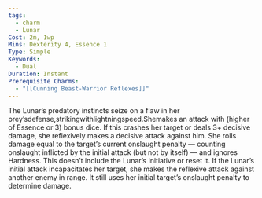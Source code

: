 ```yaml
---
tags:
  - charm
  - Lunar
Cost: 2m, 1wp
Mins: Dexterity 4, Essence 1
Type: Simple
Keywords:
  - Dual
Duration: Instant
Prerequisite Charms:
  - "[[Cunning Beast-Warrior Reflexes]]"
---
```

The Lunar’s predatory instincts seize on a flaw in her prey’sdefense,strikingwithlightningspeed.Shemakes an attack with (higher of Essence or 3) bonus dice. If this crashes her target or deals 3+ decisive damage, she reflexively makes a decisive attack against him. She rolls damage equal to the target’s current onslaught penalty — counting onslaught inflicted by the initial attack (but not by itself) — and ignores Hardness. This doesn’t include the Lunar’s Initiative or reset it. If the Lunar’s initial attack incapacitates her target, she makes the reflexive attack against another enemy in range. It still uses her initial target’s onslaught penalty to determine damage.
